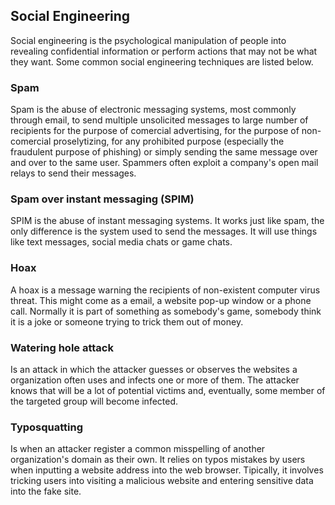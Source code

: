 ## Social Engineering
Social engineering is the psychological manipulation of people into revealing confidential information or perform actions that may not be what they want. Some common social engineering techniques are listed below.

### Spam
Spam is the abuse of electronic messaging systems, most commonly through email, to send multiple unsolicited messages to large number of recipients for the purpose of comercial advertising, for the purpose of non-comercial proselytizing, for any prohibited purpose (especially the fraudulent purpose of phishing) or simply sending the same message over and over to the same user. Spammers often exploit a company's open mail relays to send their messages.

### Spam over instant messaging (SPIM)
SPIM is the abuse of instant messaging systems. It works just like spam, the only difference is the system used to send the messages. It will use things like text messages, social media chats or game chats.

### Hoax
A hoax is a message warning the recipients of non-existent computer virus threat. This might come as a email, a website pop-up window or a phone call. Normally it is part of something as somebody's game, somebody think it is a joke or someone trying to trick them out of money.

### Watering hole attack
Is an attack in which the attacker guesses or observes the websites a organization often uses and infects one or more of them. The attacker knows that will be a lot of potential victims and, eventually, some member of the targeted group will become infected.

### Typosquatting
Is when an attacker register a common misspelling of another organization's domain as their own. It relies on typos mistakes by users when inputting a website address into the web browser. Tipically, it involves tricking users into visiting a malicious website and entering sensitive data into the fake site.
